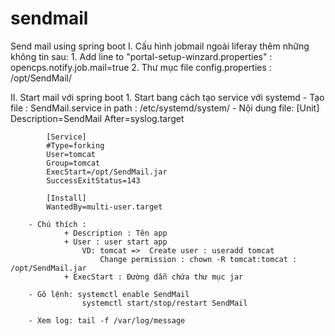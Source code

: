 # sendmail
Send mail using spring boot
I. Cấu hình jobmail ngoài liferay thêm những không tin sau:
    1. Add line to "portal-setup-winzard.properties"  :   opencps.notify.job.mail=true
    2. Thư mục file config.properties : /opt/SendMail/

II. Start mail với spring boot
    1. Start bang cách tạo service với systemd
        - Tạo file : SendMail.service  in path : /etc/systemd/system/
        -  Nội dung file:
            [Unit]
            Description=SendMail
            After=syslog.target

            [Service]
            #Type=forking
            User=tomcat
            Group=tomcat
            ExecStart=/opt/SendMail.jar
            SuccessExitStatus=143

            [Install]
            WantedBy=multi-user.target

        - Chú thích : 
                + Description : Tên app
                + User : user start app
                    VD: tomcat =>  Create user : useradd tomcat
                        Change permission : chown -R tomcat:tomcat : /opt/SendMail.jar 
                + ExecStart : Đường dẫn chứa thư mục jar
        
        - Gõ lệnh: systemctl enable SendMail
                    systemctl start/stop/restart SendMail
        
        - Xem log: tail -f /var/log/message
